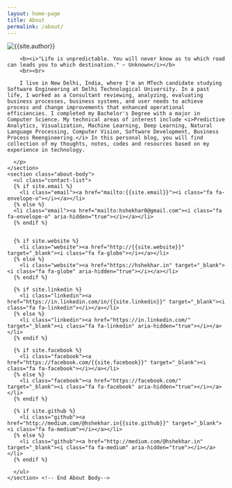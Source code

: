 ```yaml
---
layout: home-page
title: About
permalink: /about/
---
```

<div class="small-wrapper">
  <div class="about-container">
    <section class="about-header">
      <div class="author-image-container">
        <img src="{{site.baseurl}}/assets/img/{% if site.author-pic %}{{site.author-pic}}{% endif %}" alt="{{site.author}}">
      </div>
      <p class="subtitle">
      <!--  {{site.about-author}} -->


        <b><i>"Life is unpredictable. You will never know as to which road can leads you to which destination." ~ Unknown</i></b>
        <br><br>

        I live in New Delhi, India, where I'm an MTech candidate studying Software Engineering at Delhi Technological University. In a past life, I worked as a Consultant reviewing, analyzing, evaluating business processes, business systems, and user needs to achieve process and change improvements that enhanced operational efficiencies. I completed my Bachelor's Degree with a major in Computer Science. My technical areas of interest include <i>Predictive Analytics, Visualization, Machine Learning, Deep Learning, Natural Language Processing, Computer Vision, Software Development, Business Process Reengineering.</i> In this personal blog, you will find collection of my thoughts, notes, codes and resources based on my experience in technology.

      </p>
    </section>
    <section class="about-body">
      <ul class="contact-list">
      {% if site.email %}
        <li class="email"><a href="mailto:{{site.email}}"><i class="fa fa-envelope-o"></i></a></li>
      {% else %}
      <li class="email"><a href="mailto:hshekhar0@gmail.com"><i class="fa fa-envelope-o" aria-hidden="true"></i></a></li>
      {% endif %}


      {% if site.website %}
        <li class="website"><a href="http://{{site.website}}" target="_blank"><i class="fa fa-globe"></i></a></li>
      {% else %}
        <li class="website"><a href="https://hshekhar.in" target="_blank"><i class="fa fa-globe" aria-hidden="true"></i></a></li>
      {% endif %}

      {% if site.linkedin %}
        <li class="linkedin"><a href="https://in.linkedin.com/in/{{site.linkedin}}" target="_blank"><i class="fa fa-linkedin"></i></a></li>
      {% else %}
        <li class="linkedin"><a href="https://in.linkedin.com/" target="_blank"><i class="fa fa-linkedin" aria-hidden="true"></i></a></li>
      {% endif %}

      {% if site.facebook %}
        <li class="facebook"><a href="https://facebook.com/{{site.facebook}}" target="_blank"><i class="fa fa-facebook"></i></a></li>
      {% else %}
        <li class="facebook"><a href="https://facebook.com/" target="_blank"><i class="fa fa-facebook" aria-hidden="true"></i></a></li>
      {% endif %}

      {% if site.github %}
        <li class="github"><a href="http://medium.com/@hshekhar.in{{site.github}}" target="_blank"><i class="fa fa-medium"></i></a></li>
      {% else %}
        <li class="github"><a href="http://medium.com/@hshekhar.in" target="_blank"><i class="fa fa-medium" aria-hidden="true"></i></a></li>
      {% endif %}

      </ul>
    </section> <!-- End About Body-->
  </div> <!-- End About Container -->
</div> <!-- End Small Wrapper -->
